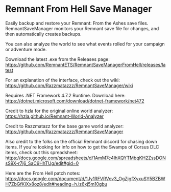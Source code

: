 # Remnant From Hell Save Manager
Easily backup and restore your Remnant: From the Ashes save files. RemnantSaveManager monitors your Remnant save file for changes, and then automatically creates backups.

You can also analyze the world to see what events rolled for your campaign or adventure mode.

Download the latest .exe from the Releases page:
https://github.com/RemnantETS/RemnantSaveManagerFromHell/releases/latest

For an explanation of the interface, check out the wiki:
https://github.com/Razzmatazzz/RemnantSaveManager/wiki

Requires .NET Framework 4.7.2 Runtime. Download here:
https://dotnet.microsoft.com/download/dotnet-framework/net472

Credit to hzla for the original online world analyzer:
https://hzla.github.io/Remnant-World-Analyzer

Credit to Razzmatazz for the base game world analyzer:
https://github.com/Razzmatazzz/RemnantSaveManager

Also credit to the folks on the official Remnant discord for chasing down items. If you're looking for info on how to get the Swamps of Corsus DLC items, check out this spreadsheet:
https://docs.google.com/spreadsheets/d/1AmM7c4lhXQYTMbqKH2ZssDONsS9X-r7j6_SaC9HhTUg/edit#gid=0

Here are the From Hell patch notes:
https://docs.google.com/document/d/1Jy1RFVRVov3_OgZjgfXyxuSY5BZBWH7ZbGfKiXx8oz8/edit#heading=h.iz6xj5m10gbu
